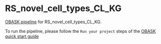 # RS_novel_cell_types_CL_KG

[OBASK pipeline](https://github.com/OBASKTools/obask) for RS_novel_cell_types_CL_KG.

To run the pipeline, please follow the `Run your project` steps of the [OBASK quick start guide](https://obasktools.github.io/obask/quick_start/)